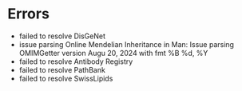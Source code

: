# Errors

- failed to resolve DisGeNet
- issue parsing Online Mendelian Inheritance in Man: Issue parsing OMIMGetter version Augu 20, 2024 with fmt %B %d, %Y
- failed to resolve Antibody Registry
- failed to resolve PathBank
- failed to resolve SwissLipids